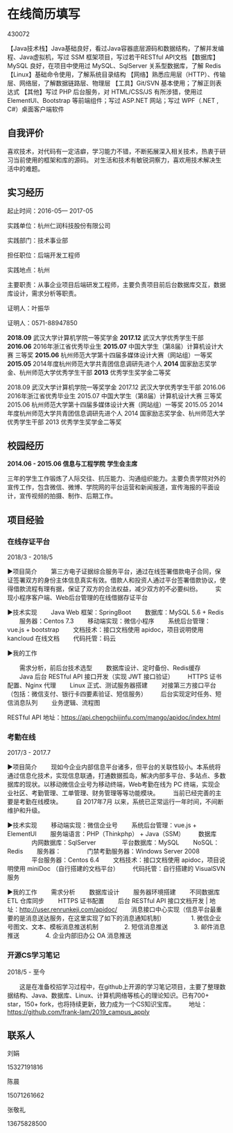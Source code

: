 # 在线简历填写

430072




【Java技术栈】Java基础良好，看过Java容器底层源码和数据结构，了解并发编程、Java虚拟机，写过 SSM 框架项目，写过若干RESTful API文档
【数据库】MySQL 良好，在项目中使用过 MySQL、SqlServer 关系型数据库，了解 Redis
【Linux】基础命令使用，了解系统目录结构
【网络】熟悉应用层（HTTP）、传输层、网络层，了解数据链路层、物理层
【工具】Git/SVN 基本使用；了解正则表达式
【其他】写过 PHP 后台服务，对 HTML/CSS/JS 有所涉猎，使用过 ElementUI、Bootstrap 等前端组件；写过 ASP.NET 网站；写过 WPF（.NET , C#）桌面客户端软件



## 自我评价

喜欢技术，对代码有一定洁癖，学习能力不错，不断拓展深入相关技术，热衷于研习当前使用的框架和库的源码。  对生活和技术有敏锐洞察力，喜欢用技术解决生活中的难题。







## 实习经历

起止时间：2016-05— 2017-05

实践单位：杭州仁润科技股份有限公司

实践部门：技术事业部

担任职位：后端开发工程师

实践地点：杭州

主要职责：从事企业项目后端研发工程师，主要负责项目前后台数据库交互，数据库设计，需求分析等职责。

证明人：叶振华

证明人：0571-88947850





**2018.09** 武汉大学计算机学院一等奖学金
**2017.12**  武汉大学优秀学生干部
**2016.06**  2016年浙江省优秀毕业生
**2015.07**  中国大学生（第8届）计算机设计大赛   三等奖
**2015.06**  杭州师范大学第十四届多媒体设计大赛（网站组）一等奖
**2015.05**  2014年度杭州师范大学共青团信息调研先进个人
**2014** 国家励志奖学金、杭州师范大学优秀学生干部
**2013** 优秀学生奖学金二等奖

2018.09 武汉大学计算机学院一等奖学金
2017.12  武汉大学优秀学生干部
2016.06  2016年浙江省优秀毕业生
2015.07  中国大学生（第8届）计算机设计大赛   三等奖
2015.06  杭州师范大学第十四届多媒体设计大赛（网站组）一等奖
2015.05  2014年度杭州师范大学共青团信息调研先进个人
2014 国家励志奖学金、杭州师范大学优秀学生干部
2013 优秀学生奖学金二等奖



## 校园经历

**2014.06 - 2015.06 信息与工程学院** **学生会主席**

三年的学生工作锻炼了人际交往、抗压能力、沟通组织能力。主要负责学院对外的宣传工作，包含微信、微博、学院网的平台运营和新闻报道，宣传海报的平面设计，宣传视频的拍摄、制作、后期工作。



## 项目经验

### 在线存证平台

2018/3 - 2018/5

▶项目简介
　　第三方电子证据综合服务平台，通过在线签署借款电子合同，保证签署双方的身份主体信息真实有效。借款人和投资人通过平台签署借款协议，使得借款流程有理有据，保证了双方的合法权益，减少双方的不必要纠纷。
　　实现小程序客户端、Web后台管理的在线借据存证平台

▶技术实现
　　Java Web 框架：SpringBoot
　　数据库：MySQL 5.6 + Redis
　　服务器：Centos 7.3
　　移动端实现：微信小程序
　　系统后台管理：vue.js + bootstrap
　　文档技术：接口文档使用 apidoc，项目说明使用 kancloud 在线文档
　　代码托管：码云

▶我的工作

　　需求分析，前后台技术选型
　　数据库设计、定时备份、Redis缓存
　　Java 后台 RESTful API 接口开发（实现 JWT 接口验证）
　　HTTPS 证书配置、Nginx 代理
　　Linux 正式、测试服务器搭建
　　对接第三方接口平台（包括：微信支付、银行卡四要素验证、短信服务）
　　后台实现定时任务、短信消息队列
　　业务逻辑、流程图

RESTful API 地址：https://api.chengchijinfu.com/mango/apidoc/index.html



### 考勤在线

2017/3 - 2017.7

▶项目简介
　　现如今企业内部信息平台诸多，但平台的关联性较小。本系统将通过信息化技术，实现信息联通，打通数据孤岛，解决内部多平台、多站点、多数据库的现状。以移动微信企业号为移动终端，Web考勤在线为 PC 终端，实现企业社区、考勤管理、工单管理、财务管理等等功能模块。
　　当前已经完善的主要是考勤在线模块。
　　自 2017年7月 以来，系统已正常运行一年时间，不间断维护和升级。

▶技术实现
　　移动端实现：微信企业号
　　系统后台管理：vue.js + ElementUI
　　服务端语言：PHP（Thinkphp） + Java（SSM）
　　数据库
　　　　内网数据库：SqlServer
　　　　平台数据库：MySQL
　　NoSQL：Redis
　　服务器：
　　　　门禁考勤服务器：Windows Server 2008
　　　　平台服务器：Centos 6.4
　　文档技术：接口文档使用 apidoc，项目说明使用 miniDoc （自行搭建的文档平台）
　　代码托管：自行搭建的 VisualSVN 服务

▶我的工作
　　需求分析
　　数据库设计
　　服务器环境搭建
　　不同数据库 ETL 仓库同步
　　HTTPS 证书配置
　　后台 RESTful API 接口文档开发 | 地址：http://user.renrunkeji.com/apidoc/
　　消息接口中心实现（信息平台最重要的是消息送达服务，在这里实现了如下的消息通知机制）
　　　　1. 微信企业号图文、文本、模板消息推送机制
　　　　2. 短信消息推送
　　　　3. 邮件消息推送
　　　　4. 企业内部旧办公 OA 消息推送



### 开源CS学习笔记

2018/5 - 至今

　　这是在准备校招学习过程中，在github上开源的学习笔记项目，主要了整理数据结构、Java、数据库、Linux、计算机网络等核心的理论知识。已有700+ star，150+ fork，也将持续更新，致力成为一个CS知识宝库。
　　地址：https://github.com/frank-lam/2019_campus_apply







## 联系人

刘娟

15327191816

陈晨

15071261662

张敬礼

13675828500